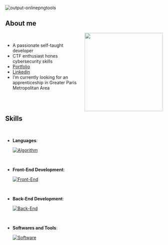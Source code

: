 
![output-onlinepngtools](https://user-images.githubusercontent.com/105550256/235329887-86789b0c-284d-43f0-815c-c9169152a320.png)

<h2>About me</h2>

<picture> <img align="right" src="https://user-images.githubusercontent.com/105550256/235345556-b96636f2-7aa3-4db9-a6ee-381d2c1ed93d.svg" width = 250px></picture>

<br>

- A passionate self-taught developer
- CTF enthusiast hones cybersecurity skills
- [Portfolio](https://www.mushow.co.uk/)
- [Linkedin](https://www.linkedin.com/in/mushowuk/)
- I’m currently looking for an apprenticeship in Greater Paris Metropolitan Area

<br><br>

<h2> Skills</h2>
<br>

<p align="center">

- **Languages**:
    
    [![Algorithm](https://skillicons.dev/icons?i=c,python,mysql)](https://skillicons.dev)
	
<br>   

- **Front-End Development**:

    [![Front-End](https://skillicons.dev/icons?i=js,html,css,scss)](https://skillicons.dev)

<br>   
    
- **Back-End Development**:
	
	
    [![Back-End](https://skillicons.dev/icons?i=java,php)](https://skillicons.dev)
	
<br>
	
- **Softwares and Tools**:

    [![Software](https://skillicons.dev/icons?i=idea,git,docker,postman,maven,kubernetes)](https://skillicons.dev)
	
<br>
<br>

	
